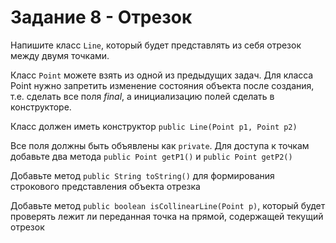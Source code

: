 # Задание 8 - Отрезок

Напишите класс `Line`, который будет представлять из себя отрезок между двумя точками.

Класс `Point` можете взять из одной из предыдущих задач. Для класса Point нужно запретить изменение состояния объекта после создания,
т.е. сделать все поля *final*, а инициализацию полей сделать в конструкторе.

Класс должен иметь конструктор `public Line(Point p1, Point p2)`

Все поля должны быть объявлены как `private`. Для доступа к точкам добавьте два метода
`public Point getP1()` и `public Point getP2()`

Добавьте метод `public String toString()` для формирования строкового представления объекта отрезка

Добавьте метод `public boolean isCollinearLine(Point p)`, который будет проверять лежит ли переданная точка на прямой, содержащей
текущий отрезок
